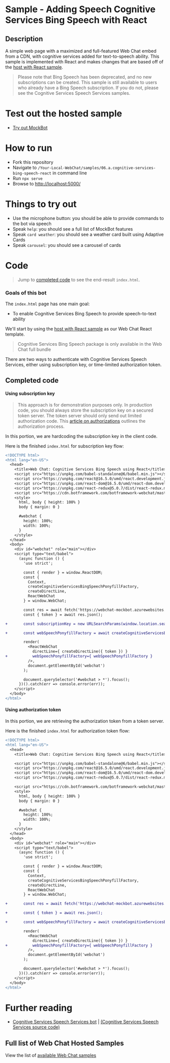# Sample - Adding Speech Cognitive Services Bing Speech with React

## Description

A simple web page with a maximized and full-featured Web Chat embed from a CDN, with cognitive services added for text-to-speech ability. This sample is implemented with React and makes changes that are based off of the [host with React sample](../03.a.host-with-react).

> Please note that Bing Speech has been deprecated, and no new subscriptions can be created. This sample is still available to users who already have a Bing Speech subscription. If you do not, please see the Cognitive Services Speech Services samples.

# Test out the hosted sample

- [Try out MockBot](https://microsoft.github.io/BotFramework-WebChat/06.b.cognitive-services-bing-speech-react)

# How to run
- Fork this repository
- Navigate to `/Your-Local-WebChat/samples/06.a.cognitive-services-bing-speech-react` in command line
- Run `npx serve`
- Browse to [http://localhost:5000/](http://localhost:5000/)

# Things to try out

- Use the microphone button: you should be able to provide commands to the bot via speech
- Speak `help`: you should see a full list of MockBot features
- Speak `card weather`: you should see a weather card built using Adaptive Cards
- Speak `carousel`: you should see a carousel of cards

# Code

> Jump to [completed code](#completed-code) to see the end-result `index.html`.

### Goals of this bot

The `index.html` page has one main goal:

- To enable Cognitive Services Bing Speech to provide speech-to-text ability

We'll start by using the [host with React sample](../03.a.host-with-react) as our Web Chat React template.

> Cognitive Services Bing Speech package is only available in the Web Chat full bundle

There are two ways to authenticate with Cognitive Services Speech Services, either using subscription key, or time-limited authorization token.

## Completed code

#### Using subscription key

> This approach is for demonstration purposes only. In production code, you should always store the subscription key on a secured token server. The token server should only send out limited authorization code. This [article on authorizations](https://docs.microsoft.com/en-us/azure/cognitive-services/speech/api-reference-rest/websocketprotocol#authorization) outlines the authorization process.

In this portion, we are hardcoding the subscription key in the client code.

Here is the finished `index.html` for subscription key flow:

```diff
<!DOCTYPE html>
<html lang="en-US">
  <head>
    <title>Web Chat: Cognitive Services Bing Speech using React</title>
    <script src="https://unpkg.com/babel-standalone@6/babel.min.js"></script>
    <script src="https://unpkg.com/react@16.5.0/umd/react.development.js"></script>
    <script src="https://unpkg.com/react-dom@16.5.0/umd/react-dom.development.js"></script>
    <script src="https://unpkg.com/react-redux@5.0.7/dist/react-redux.min.js"></script>
    <script src="https://cdn.botframework.com/botframework-webchat/master/webchat.js"></script>
    <style>
      html, body { height: 100% }
      body { margin: 0 }

      #webchat {
        height: 100%;
        width: 100%;
      }
    </style>
  </head>
  <body>
    <div id="webchat" role="main"></div>
    <script type="text/babel">
      (async function () {
        'use strict';

        const { render } = window.ReactDOM;
        const {
          Context,
          createCognitiveServicesBingSpeechPonyfillFactory,
          createDirectLine,
          ReactWebChat
        } = window.WebChat;

        const res = await fetch('https://webchat-mockbot.azurewebsites.net/directline/token', { method: 'POST' });
        const { token } = await res.json();

+       const subscriptionKey = new URLSearchParams(window.location.search).get('s');

+       const webSpeechPonyfillFactory = await createCognitiveServicesBingSpeechPonyfillFactory({ subscriptionKey });

        render(
          <ReactWebChat
            directLine={ createDirectLine({ token }) }
+           webSpeechPonyfillFactory={ webSpeechPonyfillFactory }
          />,
          document.getElementById('webchat')
        );

        document.querySelector('#webchat > *').focus();
      })().catch(err => console.error(err));
    </script>
  </body>
</html>

```

#### Using authorization token

In this portion, we are retrieving the authorization token from a token server.

Here is the finished `index.html` for authorization token flow:

```diff
<!DOCTYPE html>
<html lang="en-US">
  <head>
    <title>Web Chat: Cognitive Services Bing Speech using React</title>

    <script src="https://unpkg.com/babel-standalone@6/babel.min.js"></script>
    <script src="https://unpkg.com/react@16.5.0/umd/react.development.js"></script>
    <script src="https://unpkg.com/react-dom@16.5.0/umd/react-dom.development.js"></script>
    <script src="https://unpkg.com/react-redux@5.0.7/dist/react-redux.min.js"></script>

    <script src="https://cdn.botframework.com/botframework-webchat/master/webchat.js"></script>
    <style>
      html, body { height: 100% }
      body { margin: 0 }

      #webchat {
        height: 100%;
        width: 100%;
      }
    </style>
  </head>
  <body>
    <div id="webchat" role="main"></div>
    <script type="text/babel">
      (async function () {
        'use strict';

        const { render } = window.ReactDOM;
        const {
          Context,
          createCognitiveServicesBingSpeechPonyfillFactory,
          createDirectLine,
          ReactWebChat
        } = window.WebChat;

+       const res = await fetch('https://webchat-mockbot.azurewebsites.net/directline/token', { method: 'POST' });

+       const { token } = await res.json();

+       const webSpeechPonyfillFactory = await createCognitiveServicesBingSpeechPonyfillFactory({ authorizationToken });

        render(
          <ReactWebChat
            directLine={ createDirectLine({ token }) }
+           webSpeechPonyfillFactory={ webSpeechPonyfillFactory }
          />,
          document.getElementById('webchat')
        );

        document.querySelector('#webchat > *').focus();
      })().catch(err => console.error(err));
    </script>
  </body>
</html>
```

# Further reading
- [Cognitive Services Speech Services bot](https://microsoft.github.io/BotFramework-WebChat/06.c.cognitive-services-speech-services-js) | [(Cognitive Services Speech Services source code)](https://github.com/Microsoft/BotFramework-WebChat/tree/master/samples/06.c.cognitive-services-speech-services-js)




## Full list of Web Chat Hosted Samples

View the list of [available Web Chat samples](https://github.com/Microsoft/BotFramework-WebChat/tree/master/samples)
